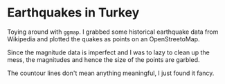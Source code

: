 # Earthquakes in Turkey
Toying around with `ggmap`. I grabbed some historical earthquake data from
Wikipedia and plotted the quakes as points on an OpenStreetoMap.

Since the magnitude data is imperfect and I was to lazy to clean up the mess,
the magnitudes and hence the size of the points are garbled.

The countour lines don't mean anything meaningful, I just found it fancy.

